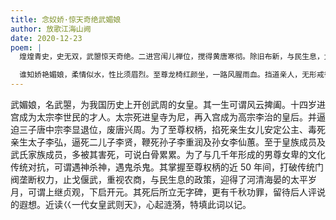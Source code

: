 ```yaml
---
title: 念奴娇·惊天奇绝武媚娘
author: 放歌江海山阙
date: 2020-12-23
poem: |
  煌煌青史，史无双，武曌惊天奇绝。二进宫闱儿禅位，搅得黄唐寒彻。除旧布新，与民生息，尤似贞观策。权倾五秩，河清海晏年月。

  谁知娇艳媚娘，柔情似水，性比须眉烈。至尊龙椅红颜坐，一路风腥雨血。挡道亲人，无形戒律，皆可化尘屑。空碑无字，留待青史评说！
---
```


武媚娘，名武曌，为我国历史上开创武周的女皇。其一生可谓风云捭阖。十四岁进宫成为太宗李世民的才人。太宗死进皇寺为尼，再入宫成为高宗李治的皇后。并逼迫三子唐中宗李显退位，废唐兴周。为了至尊权柄，掐死亲生女儿安定公主、毒死亲生太子李弘，逼死二儿子李贤，鞭死孙子李重润及孙女李仙蕙。至于皇族成员及武氏家族成员，多被其害死，可说白骨累累。为了与几千年形成的男尊女卑的文化传统对抗，可谓遇神杀神，遇鬼杀鬼。其掌握至尊权柄的近 50 年间，打破传统门阀垄断权力，止戈偃武，重视农商，与民生息的政策，迎得了河清海晏的太平岁月，可谓上继贞观，下启开元。其死后所立无字碑，更有千秋功罪，留待后人评说的遐想。近读巜一代女皇武则天》，心起涟漪，特填此词以记。
